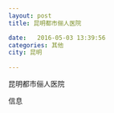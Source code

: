 ```yaml
--- 
layout: post 
title: 昆明都市俪人医院

date:   2016-05-03 13:39:56 
categories: 其他  
city: 昆明
  
--- 
```

   
昆明都市俪人医院

信息


